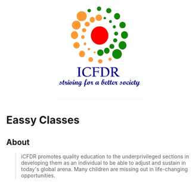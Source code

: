 <p align="center">
<img src='media/favicon.webp'/>
</p>

# Eassy Classes
## About
> iCFDR promotes quality education to the underprivileged sections in developing them as an individual to be able to adjust and sustain in today's global arena. Many children are missing out in life-changing opportunities.
